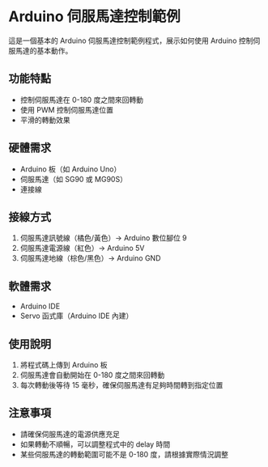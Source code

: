 # Arduino 伺服馬達控制範例

這是一個基本的 Arduino 伺服馬達控制範例程式，展示如何使用 Arduino 控制伺服馬達的基本動作。

## 功能特點

- 控制伺服馬達在 0-180 度之間來回轉動
- 使用 PWM 控制伺服馬達位置
- 平滑的轉動效果

## 硬體需求

- Arduino 板（如 Arduino Uno）
- 伺服馬達（如 SG90 或 MG90S）
- 連接線

## 接線方式

1. 伺服馬達訊號線（橘色/黃色）→ Arduino 數位腳位 9
2. 伺服馬達電源線（紅色）→ Arduino 5V
3. 伺服馬達地線（棕色/黑色）→ Arduino GND

## 軟體需求

- Arduino IDE
- Servo 函式庫（Arduino IDE 內建）

## 使用說明

1. 將程式碼上傳到 Arduino 板
2. 伺服馬達會自動開始在 0-180 度之間來回轉動
3. 每次轉動後等待 15 毫秒，確保伺服馬達有足夠時間轉到指定位置

## 注意事項

- 請確保伺服馬達的電源供應充足
- 如果轉動不順暢，可以調整程式中的 delay 時間
- 某些伺服馬達的轉動範圍可能不是 0-180 度，請根據實際情況調整 